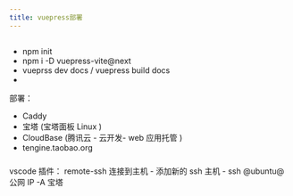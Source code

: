 ```yaml
---
title: vuepress部署
---
```


##

- npm init
- npm i -D vuepress-vite@next
- vueprss dev docs / vuepress build docs
-

部署：

- Caddy
- 宝塔 (宝塔面板 Linux )
- CloudBase (腾讯云 - 云开发- web 应用托管 )
- tengine.taobao.org

###

vscode 插件： remote-ssh
连接到主机 - 添加新的 ssh 主机 - ssh @ubuntu@公网 IP -A
宝塔

<!-- ssh ubuntu@ -->

